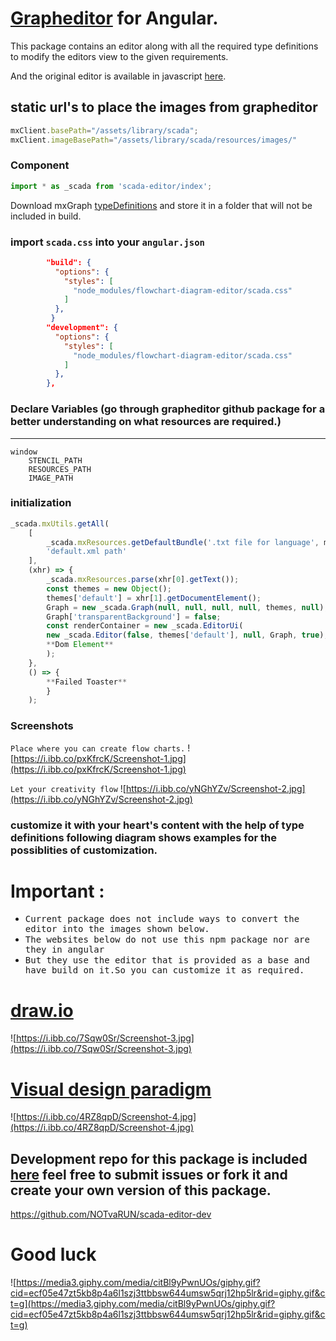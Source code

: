 # [Grapheditor](https://jgraph.github.io/mxgraph/javascript/examples/grapheditor/www/index.html) for Angular.

This package contains an editor along with all the required type definitions to modify the editors view to the given requirements.

And the original editor is available in javascript [here](https://github.com/jgraph/mxgraph).

## static url's to place the images from grapheditor
```ts
mxClient.basePath="/assets/library/scada";
mxClient.imageBasePath="/assets/library/scada/resources/images/"
```
###  Component 
```ts
import * as _scada from 'scada-editor/index';
```
Download mxGraph [typeDefinitions](https://www.npmjs.com/package/mxgraph-type-definitions) and store it in a folder that will not be included in build.

### import `scada.css` into your `angular.json`

```json
        "build": {
          "options": {
            "styles": [
              "node_modules/flowchart-diagram-editor/scada.css"
            ]
          },
         }
        "development": {
          "options": {
            "styles": [
              "node_modules/flowchart-diagram-editor/scada.css"
            ]
          },
        },
```

### Declare Variables (go through grapheditor github package for a better understanding on what resources are required.)
---
```
window
    STENCIL_PATH
    RESOURCES_PATH
    IMAGE_PATH
```

### initialization
```ts
_scada.mxUtils.getAll(
    [
        _scada.mxResources.getDefaultBundle('.txt file for language', mxLanguage),
        'default.xml path'
    ],
    (xhr) => {
        _scada.mxResources.parse(xhr[0].getText());
        const themes = new Object();
        themes['default'] = xhr[1].getDocumentElement();
        Graph = new _scada.Graph(null, null, null, null, themes, null);
        Graph['transparentBackground'] = false;
        const renderContainer = new _scada.EditorUi(
        new _scada.Editor(false, themes['default'], null, Graph, true),
        **Dom Element**
        );
    },
    () => {
        **Failed Toaster**
        }
    );
```

### Screenshots

```Place where you can create flow charts.```
![https://i.ibb.co/pxKfrcK/Screenshot-1.jpg](https://i.ibb.co/pxKfrcK/Screenshot-1.jpg)


```Let your creativity flow```
![https://i.ibb.co/yNGhYZv/Screenshot-2.jpg](https://i.ibb.co/yNGhYZv/Screenshot-2.jpg)

### customize it with your heart's content with the help of type definitions following diagram shows **examples** for the possiblities of customization.

# Important :
<ul>
  <li> <samp>Current package does not include ways to convert the editor into the images shown below.</samp> </li>
  <li> <samp> The websites below do not use this npm package nor are they in angular</samp> </li>
  <li> <samp>But they use the editor that is provided as a base and have build on it.So you can customize it as required.</samp></li>
</ul>

#  [draw.io](https://app.diagrams.net/)
![https://i.ibb.co/7Sqw0Sr/Screenshot-3.jpg](https://i.ibb.co/7Sqw0Sr/Screenshot-3.jpg)

#  [Visual design paradigm](https://online.visual-paradigm.com/)
![https://i.ibb.co/4RZ8qpD/Screenshot-4.jpg](https://i.ibb.co/4RZ8qpD/Screenshot-4.jpg)

## Development repo for this package is included [here](https://github.com/NOTvaRUN/scada-editor-dev) feel free to submit issues or fork it and create your own version of this package.
https://github.com/NOTvaRUN/scada-editor-dev

# Good luck

![https://media3.giphy.com/media/citBl9yPwnUOs/giphy.gif?cid=ecf05e47zt5kb8p4a6l1szj3ttbbsw644umsw5qrj12hp5lr&rid=giphy.gif&ct=g](https://media3.giphy.com/media/citBl9yPwnUOs/giphy.gif?cid=ecf05e47zt5kb8p4a6l1szj3ttbbsw644umsw5qrj12hp5lr&rid=giphy.gif&ct=g)
